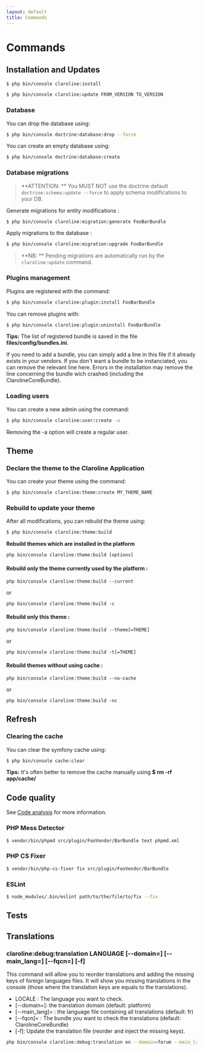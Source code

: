 ```yaml
---
layout: default
title: Commands
---
```


# Commands

## Installation and Updates

```sh
$ php bin/console claroline:install
```

```sh
$ php bin/console claroline:update FROM_VERSION TO_VERSION
```

### Database

You can drop the database using:

```sh
$ php bin/console doctrine:database:drop --force
```

You can create an empty database using:

```sh
$ php bin/console doctrine:database:create
```

### Database migrations

> **ATTENTION: ** You MUST NOT use the doctrine default `doctrine:schema:update --force` to apply 
> schema modifications to your DB.

Generate migrations for entity modifications :

```sh
$ php bin/console claroline:migration:generate FooBarBundle
```

Apply migrations to the database :

```sh
$ php bin/console claroline:migration:upgrade FooBarBundle
```

> **NB: ** Pending migrations are automatically run by the `claroline:update` command.


### Plugins management

Plugins are registered with the command:

```sh
$ php bin/console claroline:plugin:install FooBarBundle
```

You can remove plugins with:

```sh
$ php bin/console claroline:plugin:uninstall FooBarBundle
```

**Tips:** The list of registered bundle is saved in the file
**files/config/bundles.ini**.

If you need to add a bundle, you can simply add a line in this file if it
already exists in your vendors. If you don't want a bundle to be instanciated,
you can remove the relevant line here. Errors in the installation may remove the
line concerning the bundle wich crashed (including the ClarolineCoreBundle).

### Loading users

You can create a new admin using the command:

```sh
$ php bin/console claroline:user:create -a
```

Removing the -a option will create a regular user.

## Theme
### Declare the theme to the Claroline Application
You can create your theme using the command:
```sh
$ php bin/console claroline:theme:create MY_THEME_NAME
```

### Rebuild to update your theme
After all modifications, you can rebuild the theme using:
````sh
$ php bin/console claroline:theme:build
````

**Rebuild themes which are installed in the platform**

``php bin/console claroline:theme:build [options]``

#### Rebuild only the theme currently used by the platform :

``php bin/console claroline:theme:build --current``

or

``php bin/console claroline:theme:build -c``

#### Rebuild only this theme :

``php bin/console claroline:theme:build --theme[=THEME]``

or

``php bin/console claroline:theme:build -t[=THEME]``

#### Rebuild themes without using cache :

``php bin/console claroline:theme:build --no-cache``

or

``php bin/console claroline:theme:build -nc``


## Refresh

### Clearing the cache

You can clear the symfony cache using:

```sh
$ php bin/console cache:clear
```

**Tips:** It's often better to remove the cache manually using
**$ rm -rf app/cache/**


## Code quality

See [Code analysis](Claroline/sections/dev/code-analysis) for more information.

### PHP Mess Detector

```sh
$ vendor/bin/phpmd src/plugin/FooVendor/BarBundle text phpmd.xml
```

### PHP CS Fixer

```sh
$ vendor/bin/php-cs-fixer fix src/plugin/FooVendor/BarBundle
```

### ESLint

```sh
$ node_modules/.bin/eslint path/to/the/file/to/fix --fix
```


## Tests

## Translations

### claroline:debug:translation LANGUAGE [--domain=] [--main_lang=] [--fqcn=] [-f]

This command will allow you to reorder translations and adding the missing keys of foreign languages files. It will show you missing translations in the console (those where the translation keys are equals to the translations).

- LOCALE : The language you want to check.
- [--domain=]:  the translation domain (default: platform)
- [--main_lang]= : the language file containing all translations (default: fr)
- [--fqcn]= : The bundle you want to check the translations (default: ClarolineCoreBundle)
- [-f]: Update the translation file (reorder and inject the missing keys).

```sh
php bin/console claroline:debug:translation en --domain=forum --main_lang=fr --fqcn=ClarolineForumBundle -f`
```
